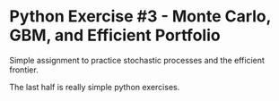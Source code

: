 # Python Exercise #3 - Monte Carlo, GBM, and Efficient Portfolio

Simple assignment to practice stochastic processes and the efficient frontier.

The last half is really simple python exercises.